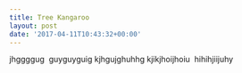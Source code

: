 ```yaml
---
title: Tree Kangaroo
layout: post
date: '2017-04-11T10:43:32+00:00'
---
```



jhggggug  guyguyguig kjhgujghuhhg kjikjhoijhoiu  hihihjiijuhy
